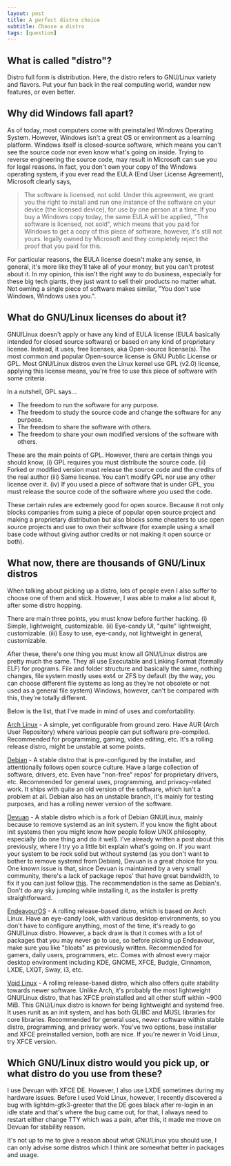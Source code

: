 ```yaml
---
layout: post
title: A perfect distro choice
subtitle: Choose a distro
tags: [question]
---
```


## What is called "distro"?
Distro full form is distribution. Here, the distro refers to GNU/Linux variety and flavors. Put your fun back in the real computing world, wander new features, or even better.

## Why did Windows fall apart?
As of today, most computers come with preinstalled Windows Operating System. However, Windows isn't a great OS or environment as a learning platform. Windows itself is closed-source software, which means you can't see the source code nor even know what's going on inside. Trying to reverse engineering the source code, may result in Microsoft can sue you for legal reasons. In fact, you don't own your copy of the Windows operating system, if you ever read the EULA (End User License Agreement), Microsoft clearly says,
> The software is licensed, not sold. Under this agreement, we grant you the right to install and run one instance of the software on your device (the licensed device), for use by one person at a time.
If you buy a Windows copy today, the same EULA will be applied, "The software is licensed, not sold", which means that you paid for Windows to get a copy of this piece of software, however, it's still not yours. legally owned by Microsoft and they completely reject the proof that you paid for this.

For particular reasons, the EULA license doesn't make any sense, in general, it's more like they'll take all of your money, but you can't protest about it. In my opinion, this isn't the right way to do business, especially for these big tech giants, they just want to sell their products no matter what. Not owning a single piece of software makes similar, "You don't use Windows, Windows uses you.".

## What do GNU/Linux licenses do about it?
GNU/Linux doesn't apply or have any kind of EULA license (EULA basically intended for closed source software) or based on any kind of proprietary license. Instead, it uses, free licenses, aka Open-source license(s). The most common and popular Open-source license is GNU Public License or GPL. Most GNU/Linux distros even the Linux kernel use GPL (v2.0) license, applying this license means, you're free to use this piece of software with some criteria.

In a nutshell, GPL says...
- The freedom to run the software for any purpose.
- The freedom to study the source code and change the software for any purpose.
- The freedom to share the software with others.
- The freedom to share your own modified versions of the software with others.

These are the main points of GPL. However, there are certain things you should know, (i) GPL requires you must distribute the source code. (ii) Forked or modified version must release the source code and the credits of the real author (iii) Same license. You can't modify GPL nor use any other license over it. (iv) If you used a piece of software that is under GPL, you must release the source code of the software where you used the code.

These certain rules are extremely good for open source. Because it not only blocks companies from suing a piece of popular open source project and making a proprietary distribution but also blocks some cheaters to use open source projects and use to own their software (for example using a small base code without giving author credits or not making it open source or both).

## What now, there are thousands of GNU/Linux distros
When talking about picking up a distro, lots of people even I also suffer to choose one of them and stick. However, I was able to make a list about it, after some distro hopping.

There are main three points, you must know before further hacking.
(i) Simple, lightweight, customizable.
(ii) Eye-candy UI, "quite" lightweight, customizable.
(iii) Easy to use, eye-candy, not lightweight in general, customizable.

After these, there's one thing you must know all GNU/Linux distros are pretty much the same. They all use Executable and Linking Format (formally ELF) for programs. File and folder structure and basically the same, nothing changes, file system mostly uses ext4 or ZFS by default (by the way, you can choose different file systems as long as they're not obsolete or not used as a general file system) Windows, however, can't be compared with this, they're totally different.

Below is the list, that I've made in mind of uses and comfortability.

[Arch Linux](https://archlinux.org/) - A simple, yet configurable from ground zero. Have AUR (Arch User Repository) where various people can put software pre-compiled. Recommended for programming, gaming, video editing, etc. It's a rolling release distro, might be unstable at some points.

[Debian](https://www.debian.org/) - A stable distro that is pre-configured by the installer, and attentionally follows open source culture. Have a large collection of software, drivers, etc. Even have "non-free" repos' for proprietary drivers, etc. Recommended for general uses, programming, and privacy-related work. It ships with quite an old version of the software, which isn't a problem at all. Debian also has an unstable branch, it's mainly for testing purposes, and has a rolling newer version of the software.

[Devuan](https://www.devuan.org/) - A stable distro which is a fork of Debian GNU/Linux, mainly because to remove systemd as an init system. If you know the fight about init systems then you might know how people follow UNIX philosophy, especially (do one thing and do it well). I've already written a post about this previously, where I try yo a little bit explain what's going on. If you want your system to be rock solid but without systemd (as you don't want to bother to remove systemd from Debian), Devuan is a great choice for you. One known issue is that, since Devuan is maintained by a very small community, there's a lack of package repos' that have great bandwidth, to fix it you can just follow [this](https://pastebin.com/uTMc2kTf). The recommendation is the same as Debian's. Don't do any sky jumping while installing it, as the installer is pretty straightforward.

[EndeavourOS](https://endeavouros.com/) - A rolling release-based distro, which is based on Arch Linux. Have an eye-candy look, with various desktop environments, so you don't have to configure anything, most of the time, it's ready to go GNU/Linux distro. However, a back draw is that it comes with a lot of packages that you may never go to use, so before picking up Endeavour, make sure you like "bloats" as previously written. Recommended for gamers, daily users, programmers, etc. Comes with almost every major desktop environment including KDE, GNOME, XFCE, Budgie, Cinnamon, LXDE, LXQT, Sway, i3, etc.

[Void Linux](https://voidlinux.org/) - A rolling release-based distro, which also offers quite stability towards newer software. Unlike Arch, it's probably the most lightweight GNU/Linux distro, that has XFCE preinstalled and all other stuff within ~900 MiB. This GNU/Linux distro is known for being lightweight and systemd free. It uses runit as an init system, and has both GLIBC and MUSL libraries for core libraries. Recommended for general uses, newer software within stable distro, programming, and privacy work. You've two options, base installer and XFCE preinstalled version, both are nice. If you're newer in Void Linux, try XFCE version.


## Which GNU/Linux distro would you pick up, or what distro do you use from these?
I use Devuan with XFCE DE. However, I also use LXDE sometimes during my hardware issues. Before I used Void Linux, however, I recently discovered a bug with lightdm-gtk3-greeter that the DE goes black after re-login in an idle state and that's where the bug came out, for that, I always need to restart either change TTY which was a pain, after this, it made me move on Devuan for stability reason.

It's not up to me to give a reason about what GNU/Linux you should use, I can only advise some distros which I think are somewhat better in packages and usage. 
